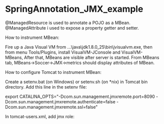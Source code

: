 # SpringAnnotation_JMX_example

 @ManagedResource is used to annotate a POJO as a MBean.
 @ManagedAttribute i used to expose a property getter and setter.
 
 How to instrument MBean:
 
 Fire up a Java Visual VM from ...\java\jdk1.8.0_25\bin\jvisualvm.exe, then
 from menu Tools/Plugins, install VisualVM-JConsole and VisualVM-MBeans, After
 that, MBeans are visible after server is started. From MBeans tab,
 MBeans->Soccer->JMX->metrics should display attributes of MBean.
 
 
 How to configure Tomcat to instrument MBean:
 
 Create a setenv.bat (on Windows) or setenv.sh (on *nix) in Tomcat bin
 directory. Add this line in the setenv file:
 
 export CATALINA_OPTS="-Dcom.sun.management.jmxremote.port=8090 -Dcom.sun.management.jmxremote.authenticate=false    -Dcom.sun.management.jmxremote.ssl=false"
 
 In tomcat-users.xml, add jmx role:
 
 <role rolename="manager-jmx"/> <user username="admin" password="admin" roles="manager-jmx"/>
